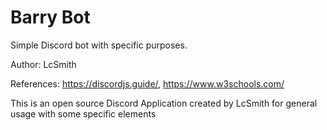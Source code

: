# Barry Bot

Simple Discord bot with specific purposes.

Author: LcSmith

References:
https://discordjs.guide/,
https://www.w3schools.com/

This is an open source Discord Application created by LcSmith for general usage with some specific elements
